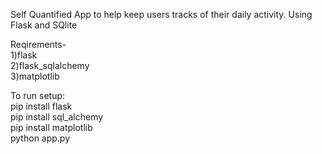 Self Quantified App to help keep users tracks of their daily activity.
Using Flask and SQlite  

Reqirements-  
1)flask  
2)flask_sqlalchemy  
3)matplotlib   
  
To run setup:  
pip install flask  
pip install sql_alchemy  
pip install matplotlib  
python app.py   
